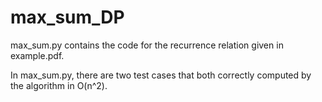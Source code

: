 # max_sum_DP

max_sum.py contains the code for the recurrence relation given in example.pdf.

In max_sum.py, there are two test cases that both correctly computed by the algorithm in O(n^2).
